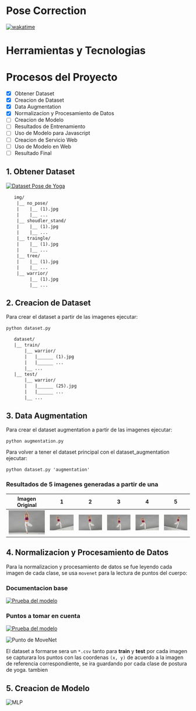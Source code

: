 # Pose Correction

[![wakatime](https://wakatime.com/badge/github/Grover101/Pose-Correction.svg?style=flat-square)](https://wakatime.com/badge/github/Grover101/Pose-Correction)

# Herramientas y Tecnologias

# Procesos del Proyecto

- [x] Obtener Dataset
- [x] Creacion de Dataset
- [x] Data Augmentation
- [x] Normalizacion y Procesamiento de Datos
- [ ] Creacion de Modelo
- [ ] Resultados de Entrenamiento
- [ ] Uso de Modelo para Javascript
- [ ] Creacion de Servicio Web
- [ ] Uso de Modelo en Web
- [ ] Resultado Final

## 1. Obtener Dataset

[![Dataset Pose de Yoga](https://img.shields.io/badge/Download-Dataset-blue?style=flat-square&logo=docusign)](https://drive.google.com/drive/folders/1A5BjyqNvs_q7EfUhTdcNEiesZ8IVxMF2?usp=sharing)

```
   img/
    |__ no_pose/
    |    |__ (1).jpg
    |    |__ ...
    |__ shoudler_stand/
    |    |__ (1).jpg
    |    |__ ...
    |__ traingle/
    |    |__ (1).jpg
    |    |__ ...
    |__ tree/
    |    |__ (1).jpg
    |    |__ ...
    |__ warrior/
         |__ (1).jpg
         |__ ...
```

## 2. Creacion de Dataset

Para crear el dataset a partir de las imagenes ejecutar:

```
python dataset.py
```

```
   dataset/
   |__ train/
       |__ warrior/
       |   |______ (1).jpg
       |   |______ ...
       |__ ...
   |__ test/
       |__ warrior/
       |   |______ (25).jpg
       |   |______ ...
       |__ ...
```

<!-- [text](https://github.com/amalaj7/Pose-Estimation-TFLite) -->

## 3. Data Augmentation

Para crear el dataset augmentation a partir de las imagenes ejecutar:

```
python augmentation.py
```

Para volver a tener el dataset principal con el dataset_augmentation ejecutar:

```
python dataset.py 'augmentation'
```

### Resultados de 5 imagenes generadas a partir de una

| Imagen Original                                     | 1                                                         | 2                                                         | 3                                                         | 4                                                         | 5                                                         |
| --------------------------------------------------- | --------------------------------------------------------- | --------------------------------------------------------- | --------------------------------------------------------- | --------------------------------------------------------- | --------------------------------------------------------- |
| ![tree original](<resources/augmentation/(76).png>) | ![tree modificada 1](resources/augmentation/1471-aug.png) | ![tree modificada 2](resources/augmentation/1472-aug.png) | ![tree modificada 3](resources/augmentation/1473-aug.png) | ![tree modificada 4](resources/augmentation/1474-aug.png) | ![tree modificada 5](resources/augmentation/1475-aug.png) |

## 4. Normalizacion y Procesamiento de Datos

Para la normalizacion y procesamiento de datos se fue leyendo cada imagen de cada clase, se usa `movenet` para la lectura de puntos del cuerpo:

### Documentacion base

[![Prueba del modelo](https://img.shields.io/badge/MoveNet-Docuemtacion-green?style=flat-square&logo=tensorflow)](https://tfhub.dev/google/movenet/singlepose/lightning/4)

### Puntos a tomar en cuenta

[![Prueba del modelo](https://img.shields.io/badge/MoveNet-Prueba%20Demo-orange?style=flat-square&logo=tensorflow)](https://storage.googleapis.com/tfjs-models/demos/pose-detection/index.html?model=movenet)

![Punto de MoveNet](https://learnopencv.com/wp-content/uploads/2021/05/fix-overlay-issue.jpg)

El dataset a formarse sera un `*.csv` tanto para **train** y **test** por cada imagen se capturara los puntos con las coordenas `(x, y)` de acuerdo a la imagen de referencia correspondiente, se ira guardando por cada clase de postura de yoga. tambien

## 5. Creacion de Modelo

![MLP](https://www.dotnetlovers.com/images/NeuralNetwork314202013722AM.png)

